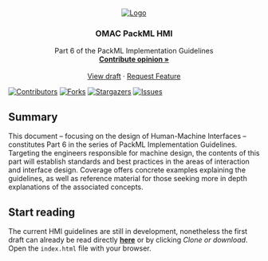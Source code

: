 <!-- PROJECT LOGO -->
<br />
<p align="center">
  <a href="https://github.com/patricktoohey/packml-hmi/tree/master/images/OMAC.png">
    <img src="images/OMAC.png" alt="Logo">
  </a>

  <h3 align="center">OMAC PackML HMI</h3>

  <p align="center">
    Part 6 of the PackML Implementation Guidelines
    <br />
    <a href="https://github.com/patricktoohey/packml-hmi/issues"><strong>Contribute opinion »</strong></a>
    <br />
    <br />
    <a href="https://htmlpreview.github.io/?https://github.com/patricktoohey/packml-hmi/master/index.html">View draft</a>
    ·
    <a href="https://github.com/patricktoohey/packml-hmi/issues">Request Feature</a>
  </p>
</p>


<!-- PROJECT SHIELDS -->
[![Contributors][contributors-shield]][contributors-url]
[![Forks][forks-shield]][forks-url]
[![Stargazers][stars-shield]][stars-url]
[![Issues][issues-shield]][issues-url]


## Summary
This document – focusing on the design of Human-Machine Interfaces – constitutes Part 6 in the series of PackML Implementation Guidelines. Targeting the engineers responsible for machine design, the contents of this part will establish standards and best practices in the areas of interaction and interface design. Coverage offers concrete examples explaining the guidelines, as well as reference material for those seeking more in depth explanations of the associated concepts.

## Start reading
The current HMI guidelines are still in development, nonetheless the first draft can already be read directly [**here**](https://htmlpreview.github.io/?https://github.com/patricktoohey/packml-hmi/master/index.html) or by clicking *Clone or download*. Open the `index.html` file with your browser.



<!-- MARKDOWN LINKS & IMAGES -->
<!-- https://www.markdownguide.org/basic-syntax/#reference-style-links -->
[contributors-shield]: https://img.shields.io/github/contributors/patricktoohey/packml-hmi.svg
[contributors-url]: https://github.com/patricktoohey/packml-hmi/graphs/contributors
[forks-shield]: https://img.shields.io/github/forks/patricktoohey/packml-hmi.svg
[forks-url]: https://github.com/patricktoohey/packml-hmi/network/members
[stars-shield]: https://img.shields.io/github/stars/patricktoohey/packml-hmi.svg
[stars-url]: https://github.com/patricktoohey/packml-hmi/stargazers
[issues-shield]: https://img.shields.io/github/issues/patricktoohey/packml-hmi.svg
[issues-url]: https://github.com/patricktoohey/packml-hmi/issues
